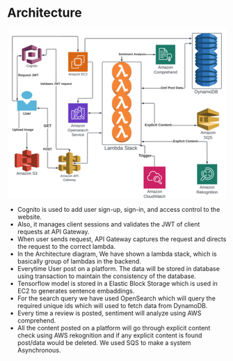 # Architecture

![Architecture](https://github.com/Henish2000/Bubble/blob/main/Architecture/Bubble_Architecture.png)

* Cognito is used to add user sign-up, sign-in, and access control to the website.
* Also, it manages client sessions and validates the JWT of client requests at API Gateway.
* When user sends request, API Gateway captures the request and directs the request to the correct lambda.
* In the Architecture diagram, We have shown a lambda stack, which is basically group of lambdas in the backend. 
* Everytime User post on a platform. The data will be stored in database using transaction to maintain the consistency of the database.
* Tensorflow model is stored in a Elastic Block Storage which is used in EC2 to generates sentence embaddings.
* For the search query we have used OpenSearch which will query the required unique ids which will used to fetch data from DynamoDB.
* Every time a review is posted, sentiment will analyze using AWS comprehend.
* All the content posted on a platform will go through explicit content check using AWS rekognition and if any explicit content is found post/data would be deleted. We used SQS to make a system Asynchronous.
